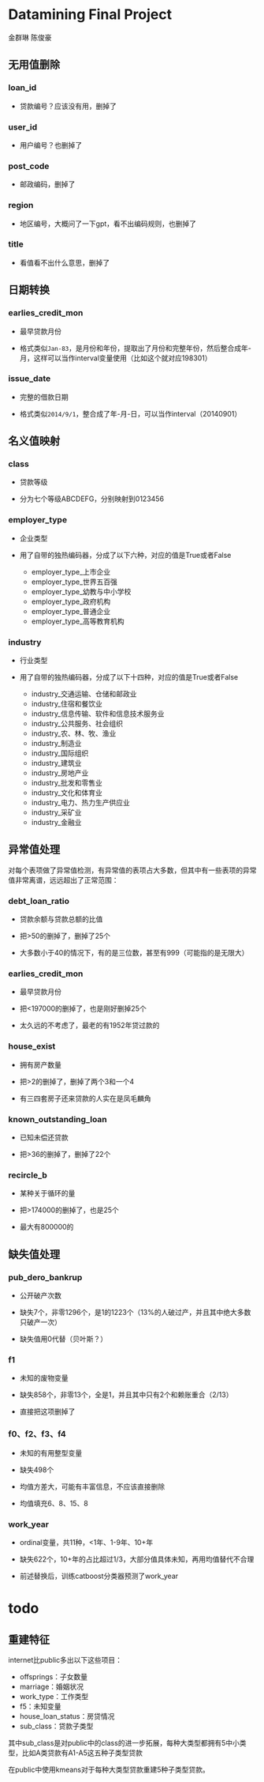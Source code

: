 # Datamining Final Project

金群琳 陈俊豪

## 无用值删除

### loan_id

- 贷款编号？应该没有用，删掉了

### user_id

- 用户编号？也删掉了

### post_code

- 邮政编码，删掉了

### region

- 地区编号，大概问了一下gpt，看不出编码规则，也删掉了

### title

- 看值看不出什么意思，删掉了

## 日期转换

### earlies_credit_mon

- 最早贷款月份

- 格式类似`Jan-83`，是月份和年份，提取出了月份和完整年份，然后整合成年-月，这样可以当作interval变量使用（比如这个就对应198301）

### issue_date

- 完整的借款日期

- 格式类似`2014/9/1`，整合成了年-月-日，可以当作interval（20140901）

## 名义值映射

### class

- 贷款等级

- 分为七个等级ABCDEFG，分别映射到0123456

### employer_type

- 企业类型

- 用了自带的独热编码器，分成了以下六种，对应的值是True或者False

    - employer_type_上市企业
    - employer_type_世界五百强
    - employer_type_幼教与中小学校
    - employer_type_政府机构
    - employer_type_普通企业
    - employer_type_高等教育机构

### industry

- 行业类型

- 用了自带的独热编码器，分成了以下十四种，对应的值是True或者False

    - industry_交通运输、仓储和邮政业
    - industry_住宿和餐饮业
    - industry_信息传输、软件和信息技术服务业
    - industry_公共服务、社会组织
    - industry_农、林、牧、渔业
    - industry_制造业
    - industry_国际组织
    - industry_建筑业
    - industry_房地产业
    - industry_批发和零售业
    - industry_文化和体育业
    - industry_电力、热力生产供应业
    - industry_采矿业
    - industry_金融业

## 异常值处理

对每个表项做了异常值检测，有异常值的表项占大多数，但其中有一些表项的异常值非常离谱，远远超出了正常范围：

### debt_loan_ratio

- 贷款余额与贷款总额的比值

- 把>50的删掉了，删掉了25个

- 大多数小于40的情况下，有的是三位数，甚至有999（可能指的是无限大）

### earlies_credit_mon

- 最早贷款月份

- 把<197000的删掉了，也是刚好删掉25个

- 太久远的不考虑了，最老的有1952年贷过款的

### house_exist

- 拥有房产数量

- 把>2的删掉了，删掉了两个3和一个4

- 有三四套房子还来贷款的人实在是凤毛麟角

### known_outstanding_loan

- 已知未偿还贷款

- 把>36的删掉了，删掉了22个

### recircle_b

- 某种关于循环的量

- 把>174000的删掉了，也是25个

- 最大有800000的

## 缺失值处理

### pub_dero_bankrup

- 公开破产次数

- 缺失7个，非零1296个，是1的1223个（13%的人破过产，并且其中绝大多数只破产一次）

- 缺失值用0代替（贝叶斯？）

### f1

- 未知的废物变量

- 缺失858个，非零13个，全是1，并且其中只有2个和赖账重合（2/13）

- 直接把这项删掉了

### f0、f2、f3、f4

- 未知的有用整型变量

- 缺失498个

- 均值方差大，可能有丰富信息，不应该直接删除

- 均值填充6、8、15、8

### work_year

- ordinal变量，共11种，<1年、1-9年、10+年

- 缺失622个，10+年的占比超过1/3，大部分值具体未知，再用均值替代不合理

- 前述替换后，训练catboost分类器预测了work_year

# todo

## 重建特征

internet比public多出以下这些项目：

- offsprings：子女数量
- marriage：婚姻状况
- work_type：工作类型
- f5：未知变量
- house_loan_status：房贷情况
- sub_class：贷款子类型

其中sub_class是对public中的class的进一步拓展，每种大类型都拥有5中小类型，比如A类贷款有A1-A5这五种子类型贷款

在public中使用kmeans对于每种大类型贷款重建5种子类型贷款。

